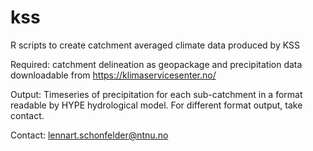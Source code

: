 # kss
R scripts to create catchment averaged climate data produced by KSS

Required: catchment delineation as geopackage and precipitation data downloadable from https://klimaservicesenter.no/

Output: Timeseries of precipitation for each sub-catchment in a format readable by HYPE hydrological model. For different format output, take contact.

Contact: lennart.schonfelder@ntnu.no
